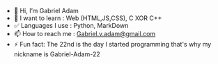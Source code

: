 - 👋 Hi, I’m Gabriel Adam
- 👀 I want to learn : Web (HTML,JS,CSS), C XOR C++
- ✅ Languages ​​I use : Python, MarkDown
- 📫 How to reach me : Gabriel.v.adam@gmail.com
- ⚡ Fun fact: The 22nd is the day I started programming that's why my nickname is Gabriel-Adam-22

<!--- - 🌱 I’m currently learning : Python --->


<!---
Gabriel-Adam-22/Gabriel-Adam-22 is a ✨ special ✨ repository because its `README.md` (this file) appears on your GitHub profile.
You can click the Preview link to take a look at your changes.
--->
<!--- 💞️ I’m looking to collaborate on ...--->
